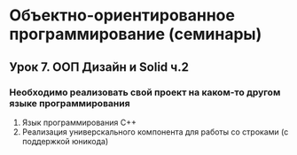 # Объектно-ориентированное программирование (семинары)

## Урок 7. ООП Дизайн и Solid ч.2

### Необходимо реализовать свой проект на каком-то другом языке программирования

1. Язык программирования C++
2. Реализация универскального компонента для работы со строками (с поддержкой юникода)